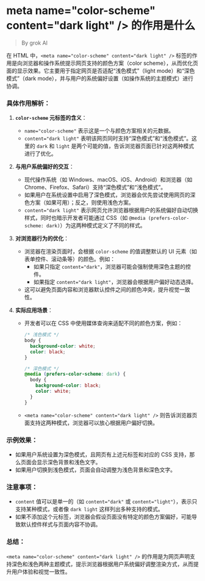# meta name="color-scheme" content="dark light" /> 的作用是什么 

> By grok AI

在 HTML 中，`<meta name="color-scheme" content="dark light" />` 标签的作用是向浏览器和操作系统提示网页支持的颜色方案（color scheme），从而优化页面的显示效果。它主要用于指定网页是否适配“浅色模式”（light mode）和“深色模式”（dark mode），并与用户的系统偏好设置（如操作系统的主题模式）进行协调。

### 具体作用解析：
1. **`color-scheme` 元标签的含义**：
   - `name="color-scheme"` 表示这是一个与颜色方案相关的元数据。
   - `content="dark light"` 表明该网页同时支持“深色模式”和“浅色模式”。这里的 `dark` 和 `light` 是两个可能的值，告诉浏览器页面已针对这两种模式进行了优化。

2. **与用户系统偏好的交互**：
   - 现代操作系统（如 Windows、macOS、iOS、Android）和浏览器（如 Chrome、Firefox、Safari）支持“深色模式”和“浅色模式”。
   - 如果用户在系统设置中启用了深色模式，浏览器会优先尝试使用网页的深色方案（如果可用）；反之，则使用浅色方案。
   - `content="dark light"` 表示网页允许浏览器根据用户的系统偏好自动切换样式，同时也暗示开发者可能通过 CSS（如 `@media (prefers-color-scheme: dark)`）为这两种模式定义了不同的样式。

3. **对浏览器行为的优化**：
   - 浏览器在渲染页面时，会根据 `color-scheme` 的值调整默认的 UI 元素（如表单控件、滚动条等）的颜色。例如：
     - 如果只指定 `content="dark"`，浏览器可能会强制使用深色主题的控件。
     - 如果指定 `content="dark light"`，浏览器会根据用户偏好动态选择。
   - 这可以避免页面内容和浏览器默认控件之间的颜色冲突，提升视觉一致性。

4. **实际应用场景**：
   - 开发者可以在 CSS 中使用媒体查询来适配不同的颜色方案，例如：
     ```css
     /* 浅色模式 */
     body {
       background-color: white;
       color: black;
     }

     /* 深色模式 */
     @media (prefers-color-scheme: dark) {
       body {
         background-color: black;
         color: white;
       }
     }
     ```
   - `<meta name="color-scheme" content="dark light" />` 则告诉浏览器页面支持这两种模式，浏览器可以放心根据用户偏好切换。

### 示例效果：
- 如果用户系统设置为深色模式，且网页有上述元标签和对应的 CSS 支持，那么页面会显示深色背景和浅色文字。
- 如果用户切换到浅色模式，页面会自动调整为浅色背景和深色文字。

### 注意事项：
- `content` 值可以是单一的（如 `content="dark"` 或 `content="light"`），表示只支持某种模式，或者像 `dark light` 这样列出多种支持的模式。
- 如果不添加这个元标签，浏览器会假设页面没有特定的颜色方案偏好，可能导致默认控件样式与页面内容不协调。

### 总结：
`<meta name="color-scheme" content="dark light" />` 的作用是为网页声明支持深色和浅色两种主题模式，提示浏览器根据用户系统偏好调整渲染方式，从而提升用户体验和视觉一致性。
